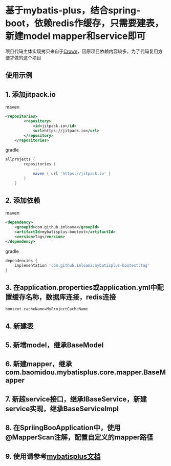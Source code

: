 # 基于mybatis-plus，结合spring-boot，依赖redis作缓存，只需要建表，新建model mapper和service即可

项目代码主体实现拷贝来自于[Crown](https://gitee.com/cancerGit/Crown)，因原项目依赖内容较多，为了代码复用方便才做的这个项目

使用示例
-------

## 1. 添加jitpack.io

maven
```xml
<repositories>
		<repository>
		    <id>jitpack.io</id>
		    <url>https://jitpack.io</url>
		</repository>
	</repositories>
```
gradle
```groovy
allprojects {
		repositories {
			...
			maven { url 'https://jitpack.io' }
		}
	}
```

## 2. 添加依赖
maven
```xml
<dependency>
    <groupId>com.github.imloama</groupId>
    <artifactId>mybatisplus-bootext</artifactId>
    <version>Tag</version>
</dependency>
```
gradle
```groovy
dependencies {
    implementation 'com.github.imloama:mybatisplus-bootext:Tag'
}
```

## 3. 在application.properties或application.yml中配置缓存名称，数据库连接，redis连接
```
bootext.cacheName=MyProjectCacheName
```

## 4. 新建表

## 5. 新增model，继承BaseModel

## 6. 新建mapper，继承com.baomidou.mybatisplus.core.mapper.BaseMapper

## 7. 新趤service接口，继承IBaseService，新建service实现，继承BaseServiceImpl

## 8. 在SpriingBooApplication中，使用@MapperScan注解，配置自定义的mapper路径

## 9. 使用请参考[mybatisplus文档](https://mybatis.plus)